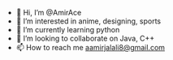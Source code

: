 - 👋 Hi, I’m @AmirAce
- 👀 I’m interested in anime, designing, sports 
- 🌱 I’m currently learning python
- 💞️ I’m looking to collaborate on Java, C++
- 📫 How to reach me aamirjalali8@gmail.com

<!---
AmirAce/AmirAce is a ✨ special ✨ repository because its `README.md` (this file) appears on your GitHub profile.
You can click the Preview link to take a look at your changes.
--->
